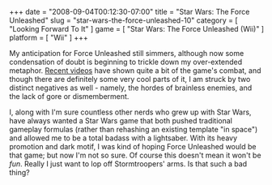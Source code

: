 +++
date = "2008-09-04T00:12:30-07:00"
title = "Star Wars: The Force Unleashed"
slug = "star-wars-the-force-unleashed-10"
category = [ "Looking Forward To It" ]
game = [ "Star Wars: The Force Unleashed (Wii)" ]
platform = [ "Wii" ]
+++

My anticipation for Force Unleashed still simmers, although now some condensation of doubt is beginning to trickle down my over-extended metaphor.  <a href="http://www.gametrailers.com/game/3067.html">Recent videos</a> have shown quite a bit of the game's combat, and though there are definitely some very cool parts of it, I am struck by two distinct negatives as well - namely, the hordes of brainless enemies, and the lack of gore or dismemberment.

I, along with I'm sure countless other nerds who grew up with Star Wars, have always wanted a Star Wars game that both pushed traditional gameplay formulas (rather than rehashing an existing template "in space") and allowed me to be a total badass with a lightsaber.  With its heavy promotion and dark motif, I was kind of hoping Force Unleashed would be that game; but now I'm not so sure.  Of course this doesn't mean it won't be <i>fun</i>.  Really I just want to lop off Stormtroopers' arms.  Is that such a bad thing?